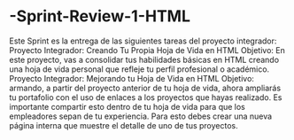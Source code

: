 # -Sprint-Review-1-HTML
 Este Sprint es la entrega de las siguientes tareas del proyecto integrador:
Proyecto Integrador: Creando Tu Propia Hoja de Vida en HTML Objetivo: En este proyecto, vas a consolidar tus habilidades básicas en HTML creando una hoja de vida personal que refleje tu perfil profesional o académico.
Proyecto Integrador: Mejorando tu Hoja de Vida en HTML Objetivo: armando, a partir del proyecto anterior de tu hoja de vida, ahora ampliarás tu portafolio con el uso de enlaces a los proyectos que hayas realizado. Es importante compartir esto dentro de tu hoja de vida para que los empleadores sepan de tu experiencia. Para esto debes crear una nueva página interna que muestre el detalle de uno de tus proyectos.
